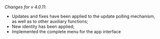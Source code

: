 _Changes for v 4.0.11_:
- Updates and fixes have been applied to the update polling mechanism, as well as to other auxiliary functions;
- New identity has been applied;
- Implemented the complete menu for the app interface
